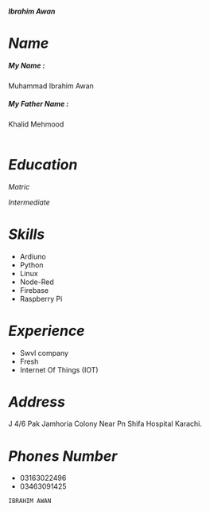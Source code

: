 #### ***Ibrahim Awan***




# ***Name***

##### *My Name* :
Muhammad Ibrahim Awan
</br>

##### *My Father Name* :
Khalid Mehmood </br>
</br>

# ***Education***

*Matric*

*Intermediate*

# ***Skills***

+ Ardiuno 
+ Python 
+ Linux
+ Node-Red 
+ Firebase
+ Raspberry Pi 

# ***Experience***

+ Swvl company
+ Fresh
+ Internet Of Things (IOT)

# ***Address***

J 4/6 Pak Jamhoria Colony Near Pn Shifa Hospital Karachi.

# ***Phones Number***
+ 03163022496
+ 03463091425





```
IBRAHIM AWAN
```
